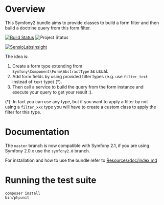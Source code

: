 Overview
========

This Symfony2 bundle aims to provide classes to build a form filter and then build a doctrine query from this form filter.

[![Build Status](https://travis-ci.org/lexik/LexikFormFilterBundle.png?branch=master)](https://travis-ci.org/lexik/LexikFormFilterBundle)
![Project Status](http://stillmaintained.com/lexik/LexikFormFilterBundle.png)

[![SensioLabsInsight](https://insight.sensiolabs.com/projects/1dc9c6d5-369d-4940-84a2-f0941ae5d16c/big.png)](https://insight.sensiolabs.com/projects/1dc9c6d5-369d-4940-84a2-f0941ae5d16c)

The idea is:

1. Create a form type extending from `Symfony\Component\Form\AbstractType` as usual.
2. Add form fields by using provided filter types (e.g. use `filter_text` instead of `text` type) (*).
3. Then call a service to build the query from the form instance and execute your query to get your result :).

(*): In fact you can use any type, but if you want to apply a filter by not using a `filter_xxx` type you will have to create a custom class to apply the filter for this type.

Documentation
=============

The `master` branch is now compatible with Symfony 2.1, if you are using Symfony 2.0.x use the `symfony2.0` branch.

For installation and how to use the bundle refer to [Resources/doc/index.md](https://github.com/lexik/LexikFormFilterBundle/blob/master/Resources/doc/index.md)

Running the test suite
======================

    composer install
    bin/phpunit
